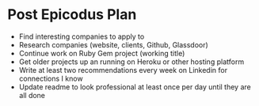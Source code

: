 # Post Epicodus Plan

* Find interesting companies to apply to
* Research companies (website, clients, Github, Glassdoor)
* Continue work on Ruby Gem project (working title)
* Get older projects up an running on Heroku or other hosting platform
* Write at least two recommendations every week on Linkedin for connections I know
* Update readme to look professional at least once per day until they are all done
